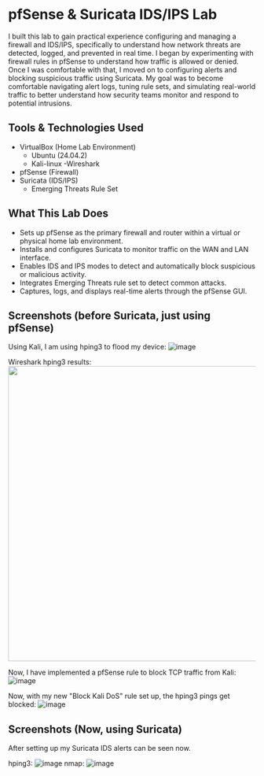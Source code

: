 # pfSense & Suricata IDS/IPS Lab
I built this lab to gain practical experience configuring and managing a firewall and IDS/IPS, specifically to understand how network threats are detected, logged, and prevented in real time. I began by experimenting with firewall rules in pfSense to understand how traffic is allowed or denied. Once I was comfortable with that, I moved on to configuring alerts and blocking suspicious traffic using Suricata. My goal was to become comfortable navigating alert logs, tuning rule sets, and simulating real-world traffic to better understand how security teams monitor and respond to potential intrusions. 

## Tools & Technologies Used

- VirtualBox (Home Lab Environment)
  - Ubuntu (24.04.2)
  - Kali-linux
-Wireshark
- pfSense (Firewall)
- Suricata (IDS/IPS)
  - Emerging Threats Rule Set

## What This Lab Does
- Sets up pfSense as the primary firewall and router within a virtual or physical home lab environment.
- Installs and configures Suricata to monitor traffic on the WAN and LAN interface.
- Enables IDS and IPS modes to detect and automatically block suspicious or malicious activity.
- Integrates Emerging Threats rule set to detect common attacks.
- Captures, logs, and displays real-time alerts through the pfSense GUI.

## Screenshots (before Suricata, just using pfSense)

Using Kali, I am using hping3 to flood my device:
![image](https://github.com/user-attachments/assets/6f136ebf-5bba-4e4d-9878-f2a9aaefad1d)

Wireshark hping3 results:
<img src="https://github.com/user-attachments/assets/513d5f80-fe0e-4c21-9063-e180b25b74f8" width="600"/>

Now, I have implemented a pfSense rule to block TCP traffic from Kali:
![image](https://github.com/user-attachments/assets/b80dee63-1d64-4366-a23e-60e8cc1d3643)

Now, with my new "Block Kali DoS" rule set up, the hping3 pings get blocked:
![image](https://github.com/user-attachments/assets/113e5009-08d0-49ef-b20d-2017c25d4af9)

## Screenshots (Now, using Suricata)
After setting up my Suricata IDS alerts can be seen now.

hping3:
![image](https://github.com/user-attachments/assets/cc892952-a559-4426-ac5a-37dff1a401b4)
nmap:
![image](https://github.com/user-attachments/assets/daac497a-66b1-4bfe-8574-0adca26ea770)

